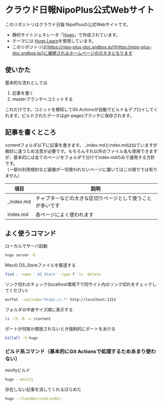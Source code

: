# クラウド日報NipoPlus公式Webサイト

このリポジトリはクラウド日報 NipoPlusの公式Webサイトです。  

- 静的サイトジェネレータ「[Hugo](https://gohugo.io/)」で作成されています。
- テーマには [Hugo Learn](https://learn.netlify.app/en/)を使用しています。
- このリポジトリは[https://nipo-plus-doc.sndbox.jp/](https://nipo-plus-doc.sndbox.jp/)に展開されるホームページの元ネタとなります

## 使いかた

基本的な流れとしては

1. 記事を書く
1. masterブランチへコミットする

これだけです。コミットを検知してGit Actionsが自動でビルド＆デプロイしてくれます。ビルドされたデータはgh-pagesブランチに保存されます。

## 記事を書くところ

contentフォルダ以下に記事を書きます。
_index.mdとindex.mdは似ていますが微妙に違うため注意が必要です。もちろんそれ以外のファイル名も使用できますが、基本的には全てのページをフォルダで分けてindex.mdのみで運用する方針です。  
（一部の利用規約など画像が一切使われないページに置いてはこの限りでは有りません）

|項目|説明|
|---|---|
|_index.md|チャプターなどの大きな区切りページとして使うことが多いです|
|index.md|各ページによく使われます|

## よく使うコマンド

ローカルでサーバ起動

``` sh
hugo server -D
```

Macの DS_Storeファイルを駆逐する

``` sh
find . -name '.DS_Store' -type f -ls -delete
```

リンク切れのチェック(localhost環境下で同サイト内のリンク切れをチェックしてください)

```sh
muffet --exclude="https://.*" http://localhost:1313 
```

フォルダの中身サイズ順に表示する

```sh
ls -lS -R -x /content

```

ポートが何故か開放されないとき強制的にポートをあける

``` sh
killall -9 hugo
```

### ビルド系コマンド（基本的にGit Actionsで処理するためあまり使わない）

minifyビルド

``` sh
hugo --minify
```

存在しない記事を消してくれるぱらめた

``` sh
hugo --cleanDestinationDir
```
